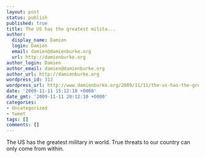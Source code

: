 ```yaml
---
layout: post
status: publish
published: true
title: The US has the greatest milita...
author:
  display_name: Damien
  login: Damien
  email: damien@damienburke.org
  url: http://damienburke.org
author_login: Damien
author_email: damien@damienburke.org
author_url: http://damienburke.org
wordpress_id: 313
wordpress_url: http://www.damienburke.org/2009/11/11/the-us-has-the-greatest-milita/
date: '2009-11-11 15:12:10 +0000'
date_gmt: '2009-11-11 20:12:10 +0000'
categories:
- Uncategorized
- tweet
tags: []
comments: []
---
```

<p>The US has the greatest military in world. True threats to our country can only come from within.</p>
